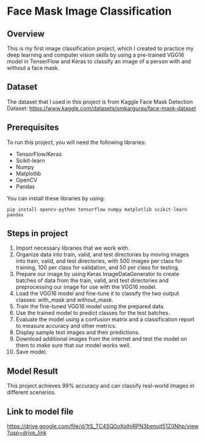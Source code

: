 # Face Mask Image Classification
## Overview
This is my first image classification project, which I created to practice my deep learning and computer vision skills by using a pre-trained VGG16 model in TenserFlow and Keras to classify an image of a person with and without a face mask.
## Dataset
The dataset that I used in this project is from Kaggle Face Mask Detection Dataset: https://www.kaggle.com/datasets/omkargurav/face-mask-dataset
## Prerequisites
To run this project, you will need the following libraries:
- TensorFlow/Keras
- Scikit-learn
- Numpy
- Matplotlib
- OpenCV
- Pandas
  
You can install these libraries by using:
```
pip install opencv-python tensorflow numpy matplotlib scikit-learn pandas
```

## Steps in project
1. Import necessary libraries that we work with.
2. Organize data into train, valid, and test directories by moving images into train, valid, and test directories, with 500 images per class for training, 100 per class for validation, and 50 per class for testing.
3. Prepare our image by using Keras ImageDataGenerator to create batches of data from the train, valid, and test directories and preprocessing our image for use with the VGG16 model.
4. Load the VGG16 model and fine-tune it to classify the two output classes: with_mask and without_mask.
5. Train the fine-tuned VGG16 model using the prepared data.
6. Use the trained model to predict classes for the test batches.
7. Evaluate the model using a confusion matrix and a classification report to measure accuracy and other metrics.
8. Display sample test images and their predictions.
9. Download additional images from the internet and test the model on them to make sure that our model works well.
10. Save model.
## Model Result
This project achieves 99% accuracy and can classify real-world images in different scenarios.
## Link to model file
https://drive.google.com/file/d/1tS_TC4SQ0oXqlhjRPN3benujt51Z0Nhp/view?usp=drive_link
